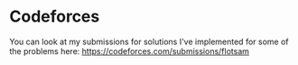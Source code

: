 # Codeforces
You can look at my submissions for solutions I've implemented for some of the problems here: https://codeforces.com/submissions/flotsam
